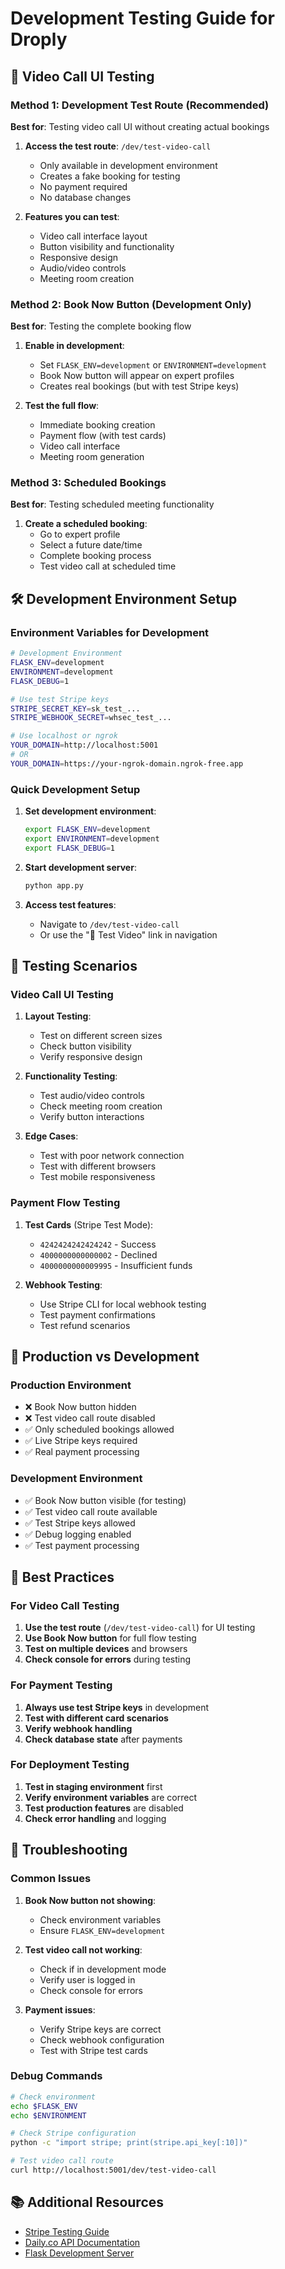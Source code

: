# Development Testing Guide for Droply

## 🎯 Video Call UI Testing

### Method 1: Development Test Route (Recommended)
**Best for**: Testing video call UI without creating actual bookings

1. **Access the test route**: `/dev/test-video-call`
   - Only available in development environment
   - Creates a fake booking for testing
   - No payment required
   - No database changes

2. **Features you can test**:
   - Video call interface layout
   - Button visibility and functionality
   - Responsive design
   - Audio/video controls
   - Meeting room creation

### Method 2: Book Now Button (Development Only)
**Best for**: Testing the complete booking flow

1. **Enable in development**:
   - Set `FLASK_ENV=development` or `ENVIRONMENT=development`
   - Book Now button will appear on expert profiles
   - Creates real bookings (but with test Stripe keys)

2. **Test the full flow**:
   - Immediate booking creation
   - Payment flow (with test cards)
   - Video call interface
   - Meeting room generation

### Method 3: Scheduled Bookings
**Best for**: Testing scheduled meeting functionality

1. **Create a scheduled booking**:
   - Go to expert profile
   - Select a future date/time
   - Complete booking process
   - Test video call at scheduled time

## 🛠️ Development Environment Setup

### Environment Variables for Development
```bash
# Development Environment
FLASK_ENV=development
ENVIRONMENT=development
FLASK_DEBUG=1

# Use test Stripe keys
STRIPE_SECRET_KEY=sk_test_...
STRIPE_WEBHOOK_SECRET=whsec_test_...

# Use localhost or ngrok
YOUR_DOMAIN=http://localhost:5001
# OR
YOUR_DOMAIN=https://your-ngrok-domain.ngrok-free.app
```

### Quick Development Setup
1. **Set development environment**:
   ```bash
   export FLASK_ENV=development
   export ENVIRONMENT=development
   export FLASK_DEBUG=1
   ```

2. **Start development server**:
   ```bash
   python app.py
   ```

3. **Access test features**:
   - Navigate to `/dev/test-video-call`
   - Or use the "🧪 Test Video" link in navigation

## 🧪 Testing Scenarios

### Video Call UI Testing
1. **Layout Testing**:
   - Test on different screen sizes
   - Check button visibility
   - Verify responsive design

2. **Functionality Testing**:
   - Test audio/video controls
   - Check meeting room creation
   - Verify button interactions

3. **Edge Cases**:
   - Test with poor network connection
   - Test with different browsers
   - Test mobile responsiveness

### Payment Flow Testing
1. **Test Cards** (Stripe Test Mode):
   - `4242424242424242` - Success
   - `4000000000000002` - Declined
   - `4000000000009995` - Insufficient funds

2. **Webhook Testing**:
   - Use Stripe CLI for local webhook testing
   - Test payment confirmations
   - Test refund scenarios

## 🚀 Production vs Development

### Production Environment
- ❌ Book Now button hidden
- ❌ Test video call route disabled
- ✅ Only scheduled bookings allowed
- ✅ Live Stripe keys required
- ✅ Real payment processing

### Development Environment
- ✅ Book Now button visible (for testing)
- ✅ Test video call route available
- ✅ Test Stripe keys allowed
- ✅ Debug logging enabled
- ✅ Test payment processing

## 📝 Best Practices

### For Video Call Testing
1. **Use the test route** (`/dev/test-video-call`) for UI testing
2. **Use Book Now button** for full flow testing
3. **Test on multiple devices** and browsers
4. **Check console for errors** during testing

### For Payment Testing
1. **Always use test Stripe keys** in development
2. **Test with different card scenarios**
3. **Verify webhook handling**
4. **Check database state** after payments

### For Deployment Testing
1. **Test in staging environment** first
2. **Verify environment variables** are correct
3. **Test production features** are disabled
4. **Check error handling** and logging

## 🔧 Troubleshooting

### Common Issues
1. **Book Now button not showing**:
   - Check environment variables
   - Ensure `FLASK_ENV=development`

2. **Test video call not working**:
   - Check if in development mode
   - Verify user is logged in
   - Check console for errors

3. **Payment issues**:
   - Verify Stripe keys are correct
   - Check webhook configuration
   - Test with Stripe test cards

### Debug Commands
```bash
# Check environment
echo $FLASK_ENV
echo $ENVIRONMENT

# Check Stripe configuration
python -c "import stripe; print(stripe.api_key[:10])"

# Test video call route
curl http://localhost:5001/dev/test-video-call
```

## 📚 Additional Resources

- [Stripe Testing Guide](https://stripe.com/docs/testing)
- [Daily.co API Documentation](https://docs.daily.co/)
- [Flask Development Server](https://flask.palletsprojects.com/en/2.0.x/server/)
